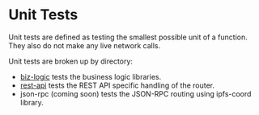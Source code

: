 # Unit Tests
Unit tests are defined as testing the smallest possible unit of a function. They also do not make any live network calls.

Unit tests are broken up by directory:

- [biz-logic](./biz-logic) tests the business logic libraries.
- [rest-api](./rest-api) tests the REST API specific handling of the router.
- json-rpc (coming soon) tests the JSON-RPC routing using ipfs-coord library.
